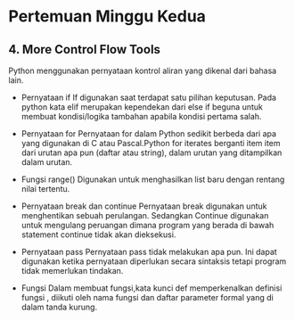 # Pertemuan Minggu Kedua

## 4. More Control Flow Tools

Python menggunakan pernyataan kontrol aliran yang dikenal dari bahasa lain.

* Pernyataan if
	If digunakan saat terdapat satu pilihan keputusan. Pada python kata elif merupakan kependekan dari else if beguna untuk membuat kondisi/logika tambahan apabila kondisi pertama salah.
* Pernyataan for
	Pernyataan for dalam Python sedikit berbeda dari apa yang digunakan di C atau Pascal.Python for iterates berganti item item dari urutan apa pun (daftar atau string), dalam urutan yang ditampilkan dalam urutan.
	
* Fungsi range()
	Digunakan untuk menghasilkan list baru dengan rentang nilai tertentu.
	
* Pernyataan break dan continue
	Pernyataan break digunakan untuk menghentikan sebuah perulangan. Sedangkan Continue digunakan untuk mengulang peruangan dimana program yang berada di bawah statement continue tidak akan dieksekusi.

* Pernyataan pass
	Pernyataan pass tidak melakukan apa pun. Ini dapat digunakan ketika pernyataan diperlukan secara sintaksis tetapi program tidak memerlukan tindakan.

* Fungsi
	Dalam membuat fungsi,kata kunci def memperkenalkan definisi fungsi , diikuti oleh nama fungsi dan daftar parameter formal yang di dalam tanda kurung.